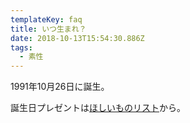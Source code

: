 ```yaml
---
templateKey: faq
title: いつ生まれ？
date: 2018-10-13T15:54:30.886Z
tags:
  - 素性
---
```

1991年10月26日に誕生。

誕生日プレゼントは[ほしいものリスト](http://amzn.asia/8Wfm37a)から。
